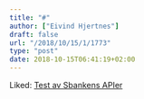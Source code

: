 ```yaml
---
title: "#"
author: ["Eivind Hjertnes"]
draft: false
url: "/2018/10/15/1/1773"
type: "post"
date: 2018-10-15T06:41:19+02:00
---
```


Liked: [Test av Sbankens
APIer](https://www.cicero.no/test-av-sbankens-apier/)

